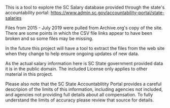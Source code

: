 This is a tool to explore the SC Salary database provided through the state's accountability portal: https://www.admin.sc.gov/accountability-portal/state-salaries

Files from 2015 - July 2019 were pulled from Archive.org's copy of the site. There are some points in which the CSV file links appear to have been broken and so some files may be missing.

In the future this project will have a tool to extract the files from the web site when they change to help ensure ongoing updates of new data.

As the actual salary information here is SC State government provided data it is in the public domain. The included License only applies to other material in this project.

Please also note that the SC State Accountablitity Portal provides a careful descripion of the limits of this information, including agencies not included, and agencies not providing full details about all compensation. To fully understand the limits of accuracy please review that source for details.
